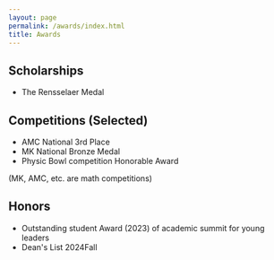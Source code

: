 ```yaml
---
layout: page
permalink: /awards/index.html
title: Awards
---
```




## Scholarships
- The Rensselaer Medal

## Competitions (Selected)
- AMC National 3rd Place
- MK National Bronze Medal
- Physic Bowl competition Honorable Award

(MK, AMC, etc. are math competitions)


## Honors
- Outstanding student Award (2023) of academic summit for young leaders
- Dean's List 2024Fall






